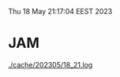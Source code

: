 Thu 18 May 21:17:04 EEST 2023
# JAM
<a href='./cache/202305/18_21.log'>./cache/202305/18_21.log</a>
